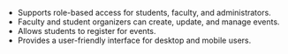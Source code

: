-	Supports role-based access for students, faculty, and administrators. 
-	Faculty and student organizers can create, update, and manage events. 
-	Allows students to register for events. 
-	Provides a user-friendly interface for desktop and mobile users. 
